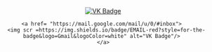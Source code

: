 <div id="badges" align ="center"> 
  <a href= "https:vk.com/id75769584"> 
    <img scr = https://img.shields.io/badge/VK-blue?style=for-the-badge&logo=Vk&logoColor=white" alt="VK Badge" /> 
  </a>
  
    <a href= "https://mail.google.com/mail/u/0/#inbox"> 
      <img scr =https://img.shields.io/badge/EMAIL-red?style=for-the-badge&logo=Gmail&logoColor=white" alt="VK Badge"/> 
    </a>
</div>
